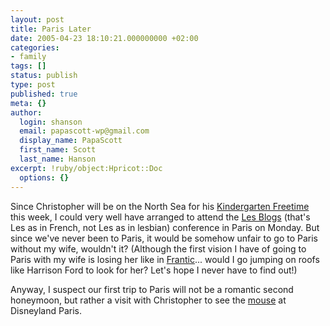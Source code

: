 ```yaml
---
layout: post
title: Paris Later
date: 2005-04-23 18:10:21.000000000 +02:00
categories:
- family
tags: []
status: publish
type: post
published: true
meta: {}
author:
  login: shanson
  email: papascott-wp@gmail.com
  display_name: PapaScott
  first_name: Scott
  last_name: Hanson
excerpt: !ruby/object:Hpricot::Doc
  options: {}
---
```

<p>Since Christopher will be on the North Sea for his <a href="http://www.papascott.de/archives/2005/04/06/practice-for-freetime/" title="PapaScott: Practice for Freetime">Kindergarten Freetime</a> this week, I could very well have arranged to attend the <a href="http://www.lesblogs.typepad.com/">Les Blogs</a> (that's Les as in French, not Les as in lesbian) conference in Paris on Monday. But since we've never been to Paris, it would be somehow unfair to go to Paris without my wife, wouldn't it? (Although the first vision I have of going to Paris with my wife is losing her like in <a href="http://imdb.com/title/tt0095174">Frantic</a>... would I go jumping on roofs like Harrison Ford to look for her? Let's hope I never have to find out!)</p>
<p>Anyway, I suspect our first trip to Paris will not be a romantic second honeymoon, but rather a visit with Christopher to see the <a href="http://www.disneylandparis.com/">mouse</a> at Disneyland Paris.</p>
